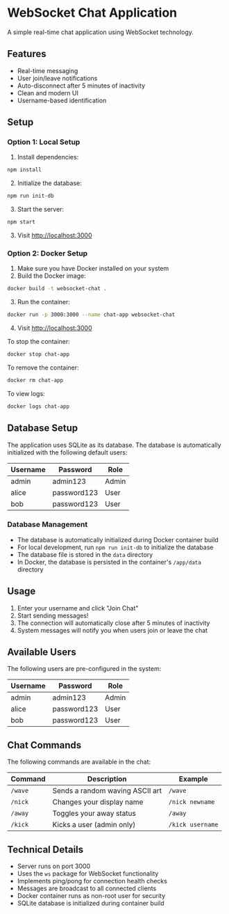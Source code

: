 # WebSocket Chat Application

A simple real-time chat application using WebSocket technology.

## Features

- Real-time messaging
- User join/leave notifications
- Auto-disconnect after 5 minutes of inactivity
- Clean and modern UI
- Username-based identification

## Setup

### Option 1: Local Setup

1. Install dependencies:
```bash
npm install
```

2. Initialize the database:
```bash
npm run init-db
```

3. Start the server:
```bash
npm start
```


3. Visit [http://localhost:3000](http://localhost:3000)

### Option 2: Docker Setup

1. Make sure you have Docker installed on your system
2. Build the Docker image:
```bash
docker build -t websocket-chat .
```

3. Run the container:
```bash
docker run -p 3000:3000 --name chat-app websocket-chat
```

4. Visit [http://localhost:3000](http://localhost:3000)

To stop the container:
```bash
docker stop chat-app
```

To remove the container:
```bash
docker rm chat-app
```

To view logs:
```bash
docker logs chat-app
```

## Database Setup

The application uses SQLite as its database. The database is automatically initialized with the following default users:

| Username | Password | Role |
|----------|----------|------|
| admin    | admin123 | Admin |
| alice    | password123 | User |
| bob      | password123 | User |

### Database Management

- The database is automatically initialized during Docker container build
- For local development, run `npm run init-db` to initialize the database
- The database file is stored in the `data` directory
- In Docker, the database is persisted in the container's `/app/data` directory

## Usage

1. Enter your username and click "Join Chat"
2. Start sending messages!
3. The connection will automatically close after 5 minutes of inactivity
4. System messages will notify you when users join or leave the chat

## Available Users

The following users are pre-configured in the system:

| Username | Password | Role |
|----------|----------|------|
| admin    | admin123 | Admin |
| alice    | password123 | User |
| bob      | password123 | User |

## Chat Commands

The following commands are available in the chat:

| Command | Description | Example |
|---------|-------------|---------|
| `/wave` | Sends a random waving ASCII art | `/wave` |
| `/nick` | Changes your display name | `/nick newname` |
| `/away` | Toggles your away status | `/away` |
| `/kick` | Kicks a user (admin only) | `/kick username` |

## Technical Details

- Server runs on port 3000
- Uses the `ws` package for WebSocket functionality
- Implements ping/pong for connection health checks
- Messages are broadcast to all connected clients
- Docker container runs as non-root user for security
- SQLite database is initialized during container build